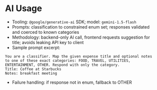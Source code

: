 # AI Usage

- Tooling: `@google/generative-ai` SDK; model: `gemini-1.5-flash`
- Prompts: classification to constrained enum set; responses validated and coerced to known categories
- Methodology: backend-only AI call, frontend requests suggestion for title; avoids leaking API key to client
- Sample prompt excerpt:

```
You are a classifier. Map the given expense title and optional notes to one of these exact categories: FOOD, TRAVEL, UTILITIES, ENTERTAINMENT, OTHER. Respond with only the category.
Title: Coffee at Starbucks
Notes: breakfast meeting
```

- Failure handling: if response not in enum, fallback to OTHER
